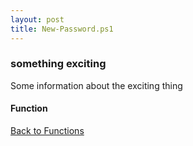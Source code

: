 ```yaml
---
layout: post
title: New-Password.ps1
---
```


### something exciting

Some information about the exciting thing

#### Function

<script async src="https://gist-it.appspot.com/github.com/BanterBoy/scripts-blog/blob/master/PowerShell/functions/New-Password.ps1" crossorigin="anonymous"></script>

<a href="/menu/_pages/functions.html">Back to Functions</a>
